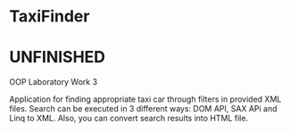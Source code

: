 # TaxiFinder
# UNFINISHED
OOP Laboratory Work 3

Application for finding appropriate taxi car through filters in provided XML files. 
Search can be executed in 3 different ways: DOM API, SAX APi and Linq to XML.
Also, you can convert search results into HTML file.
